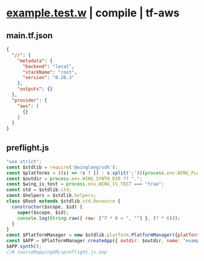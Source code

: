 # [example.test.w](../../../../../../../../examples/tests/../../tools/hangar/src/test_corpus/doc_examples/01-preflight-and-inflight.md_example_3/example.test.w) | compile | tf-aws

## main.tf.json
```json
{
  "//": {
    "metadata": {
      "backend": "local",
      "stackName": "root",
      "version": "0.20.3"
    },
    "outputs": {}
  },
  "provider": {
    "aws": [
      {}
    ]
  }
}
```

## preflight.js
```js
"use strict";
const $stdlib = require('@winglang/sdk');
const $platforms = ((s) => !s ? [] : s.split(';'))(process.env.WING_PLATFORMS);
const $outdir = process.env.WING_SYNTH_DIR ?? ".";
const $wing_is_test = process.env.WING_IS_TEST === "true";
const std = $stdlib.std;
const $helpers = $stdlib.helpers;
class $Root extends $stdlib.std.Resource {
  constructor($scope, $id) {
    super($scope, $id);
    console.log(String.raw({ raw: ["7 * 6 = ", ""] }, (7 * 6)));
  }
}
const $PlatformManager = new $stdlib.platform.PlatformManager({platformPaths: $platforms});
const $APP = $PlatformManager.createApp({ outdir: $outdir, name: "example.test", rootConstruct: $Root, isTestEnvironment: $wing_is_test, entrypointDir: process.env['WING_SOURCE_DIR'], rootId: process.env['WING_ROOT_ID'] });
$APP.synth();
//# sourceMappingURL=preflight.js.map
```

